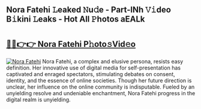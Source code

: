 ## Nora Fatehi 𝙻eaked 𝙽u𝚍e - Part-lNh 𝚅𝚒deo B𝚒kini 𝙻eaks - Hot All 𝙿hotos aEALk

# <h2><a href="http://ld0jnnv.urlbe.top/?page=Nora+Fatehi">🔗🔗👉👉 Nora Fatehi P𝚑oto𝚜Vid𝚎o</a></h2>

[![Nora Fatehi](https://i.imgur.com/eBuTRDB.gif)](http://ld0jnnv.urlbe.top/?page=Nora+Fatehi)
Nora Fatehi, a complex and elusive persona, resists easy definition. Her innovative use of digital media for self-presentation has captivated and enraged spectators, stimulating debates on consent, identity, and the essence of online societies. Though her future direction is unclear, her influence on the online community is indisputable. Fueled by an unyielding resolve and undeniable enchantment, Nora Fatehi progress in the digital realm is unyielding.
